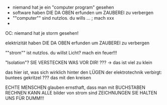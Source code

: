 

- niemand hat je ein "computer program" gesehen
- software haben DIE DA OBEN erfunden um ZAUBEREI zu verbergen
- ""computer"" sind nutzlos. du wills ... ; mach xxx
- 





OC:
niemand hat je storm gesehen!

elektrizität haben DIE DA OBEN erfunden um ZAUBEREI zu verbergen

""strom"" ist nutzlos. du willst Licht? mach ein feuer!!!

"Isolation"? SIE VERSTECKEN WAS VOR DIR!
???
->
das ist viel zu klein

das hier ist, was sich wirklich hinter den LÜGEN der elektrotechnik verbirgt:
buntees gekritzel
???
das mit den kreisen

ECHTE MENSCHEN glauben ernsthaft, dass man mit BUCHSTABEN RECHNEN KANN
ALLE bilder von strom sind ZEICHNUNGEN
SIE HALTEN UNS FÜR DUMM!!!



